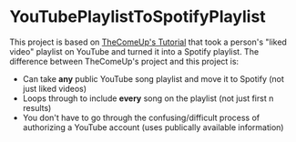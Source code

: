 # YouTubePlaylistToSpotifyPlaylist
This project is based on [TheComeUp's Tutorial](https://www.youtube.com/watch?v=7J_qcttfnJA) that took a person's "liked video" playlist on YouTube and turned it into a Spotify playlist. The difference between TheComeUp's project and this project is: 
- Can take **any** public YouTube song playlist and move it to Spotify (not just liked videos)
- Loops through to include **every** song on the playlist (not just first n results)
- You don't have to go through the confusing/difficult process of authorizing a YouTube account (uses publically available information)
